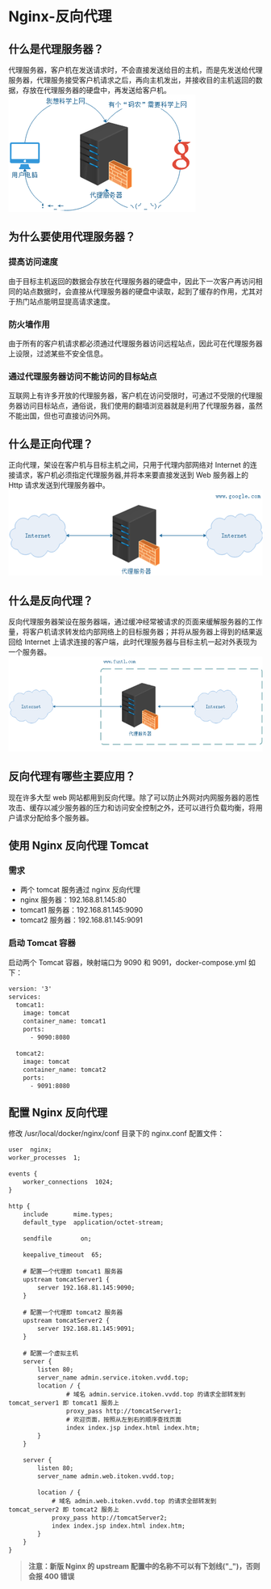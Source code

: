 # Nginx-反向代理
## 什么是代理服务器？
代理服务器，客户机在发送请求时，不会直接发送给目的主机，而是先发送给代理服务器，代理服务接受客户机请求之后，再向主机发出，并接收目的主机返回的数据，存放在代理服务器的硬盘中，再发送给客户机。
![代理服务器 ](../../static/zh/nginx/03-001.png)
## 为什么要使用代理服务器？
### 提高访问速度
由于目标主机返回的数据会存放在代理服务器的硬盘中，因此下一次客户再访问相同的站点数据时，会直接从代理服务器的硬盘中读取，起到了缓存的作用，尤其对于热门站点能明显提高请求速度。

### 防火墙作用
由于所有的客户机请求都必须通过代理服务器访问远程站点，因此可在代理服务器上设限，过滤某些不安全信息。

### 通过代理服务器访问不能访问的目标站点
互联网上有许多开放的代理服务器，客户机在访问受限时，可通过不受限的代理服务器访问目标站点，通俗说，我们使用的翻墙浏览器就是利用了代理服务器，虽然不能出国，但也可直接访问外网。
## 什么是正向代理？
正向代理，架设在客户机与目标主机之间，只用于代理内部网络对 Internet 的连接请求，客户机必须指定代理服务器,并将本来要直接发送到 Web 服务器上的 Http 请求发送到代理服务器中。
![正向代理 ](../../static/zh/nginx/03-002.png)
## 什么是反向代理？
反向代理服务器架设在服务器端，通过缓冲经常被请求的页面来缓解服务器的工作量，将客户机请求转发给内部网络上的目标服务器；并将从服务器上得到的结果返回给 Internet 上请求连接的客户端，此时代理服务器与目标主机一起对外表现为一个服务器。
![反向代理 ](../../static/zh/nginx/03-003.png)
## 反向代理有哪些主要应用？
现在许多大型 web 网站都用到反向代理。除了可以防止外网对内网服务器的恶性攻击、缓存以减少服务器的压力和访问安全控制之外，还可以进行负载均衡，将用户请求分配给多个服务器。

## 使用 Nginx 反向代理 Tomcat
### 需求
- 两个 tomcat 服务通过 nginx 反向代理
- nginx 服务器：192.168.81.145:80
- tomcat1 服务器：192.168.81.145:9090
- tomcat2 服务器：192.168.81.145:9091
### 启动 Tomcat 容器
启动两个 Tomcat 容器，映射端口为 9090 和 9091，docker-compose.yml 如下：
```
version: '3'
services:
  tomcat1:
    image: tomcat
    container_name: tomcat1
    ports:
      - 9090:8080

  tomcat2:
    image: tomcat
    container_name: tomcat2
    ports:
      - 9091:8080
```
## 配置 Nginx 反向代理
修改 /usr/local/docker/nginx/conf 目录下的 nginx.conf 配置文件：
```
user  nginx;
worker_processes  1;

events {
    worker_connections  1024;
}

http {
    include       mime.types;
    default_type  application/octet-stream;

    sendfile        on;

    keepalive_timeout  65;
	
	# 配置一个代理即 tomcat1 服务器
	upstream tomcatServer1 {
		server 192.168.81.145:9090;
	}

	# 配置一个代理即 tomcat2 服务器
	upstream tomcatServer2 {
		server 192.168.81.145:9091;
	}

	# 配置一个虚拟主机
	server {
		listen 80;
		server_name admin.service.itoken.vvdd.top;
		location / {
				# 域名 admin.service.itoken.vvdd.top 的请求全部转发到 tomcat_server1 即 tomcat1 服务上
				proxy_pass http://tomcatServer1;
				# 欢迎页面，按照从左到右的顺序查找页面
				index index.jsp index.html index.htm;
		}
	}

	server {
		listen 80;
		server_name admin.web.itoken.vvdd.top;

		location / {
			# 域名 admin.web.itoken.vvdd.top 的请求全部转发到 tomcat_server2 即 tomcat2 服务上
			proxy_pass http://tomcatServer2;
			index index.jsp index.html index.htm;
		}
	}
}
```
> **注意：新版 Nginx 的 upstream 配置中的名称不可以有下划线("_")，否则会报 400 错误**
